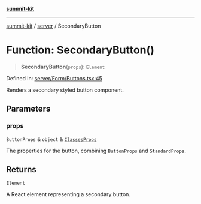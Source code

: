 [**summit-kit**](../../README.md)

***

[summit-kit](../../modules.md) / [server](../README.md) / SecondaryButton

# Function: SecondaryButton()

> **SecondaryButton**(`props`): `Element`

Defined in: [server/Form/Buttons.tsx:45](https://github.com/andrewgremlich/summit-kit/blob/6510209d1f3a585ae8e4aa4d09fa74fadb5e8a6f/src/react/server/Form/Buttons.tsx#L45)

Renders a secondary styled button component.

## Parameters

### props

`ButtonProps` & `object` & [`ClassesProps`](../type-aliases/ClassesProps.md)

The properties for the button, combining `ButtonProps` and `StandardProps`.

## Returns

`Element`

A React element representing a secondary button.
